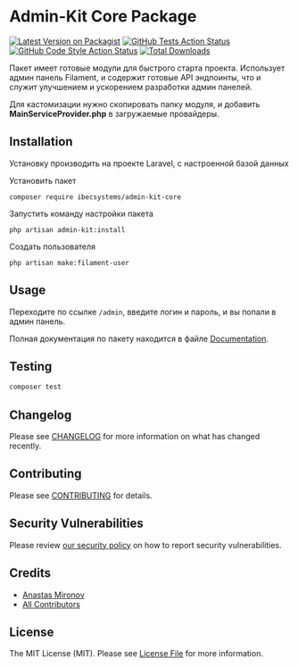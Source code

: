 # Admin-Kit Core Package

[![Latest Version on Packagist](https://img.shields.io/packagist/v/ibecsystems/admin-kit-core.svg?style=flat-square)](https://packagist.org/packages/ibecsystems/admin-kit-core)
[![GitHub Tests Action Status](https://img.shields.io/github/actions/workflow/status/IBEC-BOX/admin-kit-core/run-tests.yml?branch=1.x&label=tests&style=flat-square)](https://github.com/IBEC-BOX/admin-kit-core/actions?query=workflow%3Arun-tests+branch%3A1.x)
[![GitHub Code Style Action Status](https://img.shields.io/github/actions/workflow/status/IBEC-BOX/admin-kit-core/fix-php-code-style-issues.yml?branch=1.x&label=code%20style&style=flat-square)](https://github.com/IBEC-BOX/admin-kit-core/actions?query=workflow%3A"Fix+PHP+code+style+issues"+branch%3A1.x)
[![Total Downloads](https://img.shields.io/packagist/dt/ibecsystems/admin-kit-core.svg?style=flat-square)](https://packagist.org/packages/ibecsystems/admin-kit-core)

Пакет имеет готовые модули для быстрого старта проекта. 
Использует админ панель Filament, и содержит готовые API эндпоинты, что и служит улучшением и ускорением разработки админ панелей.

Для кастомизации нужно скопировать папку модуля, и добавить **MainServiceProvider.php** в загружаемые провайдеры. 

## Installation

Установку производить на проекте Laravel, с настроенной базой данных

Установить пакет
```shell
composer require ibecsystems/admin-kit-core
```

Запустить команду настройки пакета
```shell
php artisan admin-kit:install
```

Создать пользователя
```shell
php artisan make:filament-user
```

## Usage

Переходите по ссылке `/admin`, введите логин и пароль, и вы попали в админ панель.
 
Полная документация по пакету находится в файле [Documentation](Documentation.md).

## Testing

```bash
composer test
```

## Changelog

Please see [CHANGELOG](CHANGELOG.md) for more information on what has changed recently.

## Contributing

Please see [CONTRIBUTING](CONTRIBUTING.md) for details.

## Security Vulnerabilities

Please review [our security policy](../../security/policy) on how to report security vulnerabilities.

## Credits

- [Anastas Mironov](https://github.com/ast21)
- [All Contributors](../../contributors)

## License

The MIT License (MIT). Please see [License File](LICENSE.md) for more information.
